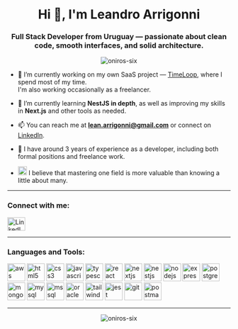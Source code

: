 <h1 align="center">Hi 👋, I'm Leandro Arrigonni</h1>
<h3 align="center">
  Full Stack Developer from Uruguay — passionate about clean code, smooth interfaces, and solid architecture.
</h3>

<p align="center">
  <img src="https://komarev.com/ghpvc/?username=oniros-six&label=Profile%20views&color=0e75b6&style=flat-square" alt="oniros-six" />
</p>

- 🔭 I’m currently working on my own SaaS project — <a href="https://www.timeloop.com.uy" target="_blank">TimeLoop</a>, where I spend most of my time.  
  I'm also working occasionally as a freelancer.

- 🌱 I’m currently learning **NestJS in depth**, as well as improving my skills in **Next.js** and other tools as needed.

- 📫 You can reach me at **lean.arrigonni@gmail.com** or connect on  <a href="https://www.linkedin.com/in/leandro-arrigonni/" target="_blank">LinkedIn</a>.

- 📄 I have around 3 years of experience as a developer, including both formal positions and freelance work.

- <p><img src="https://cdn.jsdelivr.net/gh/twitter/twemoji@14.0.2/assets/svg/1f9e0.svg" width="20" height="20" />  I believe that mastering one field is more valuable than knowing a little about many.</p>


---

<h3 align="left">Connect with me:</h3>
<p align="left">
  <a href="https://www.linkedin.com/in/leandro-arrigonni/" target="_blank">
    <img align="center" src="https://raw.githubusercontent.com/danielcranney/profileme-dev/main/public/icons/socials/linkedin.svg" alt="LinkedIn - Leandro Arrigonni" height="30" width="40" />
  </a>
</p>

---

<h3 align="left">Languages and Tools:</h3>
<p align="left">
  <a href="https://aws.amazon.com" target="_blank"><img src="https://cdn.jsdelivr.net/gh/devicons/devicon/icons/amazonwebservices/amazonwebservices-original.svg" alt="aws" width="40" height="40"/></a>
  <a href="https://developer.mozilla.org/en-US/docs/Web/HTML" target="_blank"><img src="https://cdn.jsdelivr.net/gh/devicons/devicon/icons/html5/html5-original.svg" alt="html5" width="40" height="40"/></a>
  <a href="https://developer.mozilla.org/en-US/docs/Web/CSS" target="_blank"><img src="https://cdn.jsdelivr.net/gh/devicons/devicon/icons/css3/css3-original.svg" alt="css3" width="40" height="40"/></a>
  <a href="https://developer.mozilla.org/en-US/docs/Web/JavaScript" target="_blank"><img src="https://cdn.jsdelivr.net/gh/devicons/devicon/icons/javascript/javascript-original.svg" alt="javascript" width="40" height="40"/></a>
  <a href="https://www.typescriptlang.org/" target="_blank"><img src="https://cdn.jsdelivr.net/gh/devicons/devicon/icons/typescript/typescript-original.svg" alt="typescript" width="40" height="40"/></a>
  <a href="https://reactjs.org/" target="_blank"><img src="https://cdn.jsdelivr.net/gh/devicons/devicon/icons/react/react-original.svg" alt="react" width="40" height="40"/></a>
  <a href="https://nextjs.org/" target="_blank"><img src="https://cdn.jsdelivr.net/gh/devicons/devicon/icons/nextjs/nextjs-original.svg" alt="nextjs" width="40" height="40"/></a>
  <a href="https://nestjs.com/" target="_blank"><img src="https://cdn.jsdelivr.net/gh/devicons/devicon/icons/nestjs/nestjs-plain.svg" alt="nestjs" width="40" height="40"/></a>
  <a href="https://nodejs.org" target="_blank"><img src="https://cdn.jsdelivr.net/gh/devicons/devicon/icons/nodejs/nodejs-original.svg" alt="nodejs" width="40" height="40"/></a>
  <a href="https://expressjs.com" target="_blank"><img src="https://cdn.jsdelivr.net/gh/devicons/devicon/icons/express/express-original.svg" alt="express" width="40" height="40"/></a>
  <a href="https://www.postgresql.org" target="_blank"><img src="https://cdn.jsdelivr.net/gh/devicons/devicon/icons/postgresql/postgresql-original.svg" alt="postgresql" width="40" height="40"/></a>
  <a href="https://www.mongodb.com/" target="_blank"><img src="https://cdn.jsdelivr.net/gh/devicons/devicon/icons/mongodb/mongodb-original.svg" alt="mongodb" width="40" height="40"/></a>
  <a href="https://www.mysql.com/" target="_blank"><img src="https://cdn.jsdelivr.net/gh/devicons/devicon/icons/mysql/mysql-original.svg" alt="mysql" width="40" height="40"/></a>
  <a href="https://www.microsoft.com/en-us/sql-server" target="_blank"><img src="https://cdn.jsdelivr.net/gh/devicons/devicon/icons/microsoftsqlserver/microsoftsqlserver-plain.svg" alt="mssql" width="40" height="40"/></a>
  <a href="https://www.oracle.com/" target="_blank"><img src="https://cdn.jsdelivr.net/gh/devicons/devicon/icons/oracle/oracle-original.svg" alt="oracle" width="40" height="40"/></a>
  <a href="https://tailwindcss.com/" target="_blank"><img src="https://cdn.jsdelivr.net/gh/devicons/devicon/icons/tailwindcss/tailwindcss-original.svg" alt="tailwind" width="40" height="40"/></a>
  <a href="https://jestjs.io" target="_blank"><img src="https://cdn.jsdelivr.net/gh/devicons/devicon/icons/jest/jest-plain.svg" alt="jest" width="40" height="40"/></a>
  <a href="https://git-scm.com/" target="_blank"><img src="https://cdn.jsdelivr.net/gh/devicons/devicon/icons/git/git-original.svg" alt="git" width="40" height="40"/></a>
  <a href="https://postman.com" target="_blank"><img src="https://cdn.jsdelivr.net/gh/devicons/devicon/icons/postman/postman-original.svg" alt="postman" width="40" height="40"/></a>
</p>

---

<p align="center">
  <img src="https://github-readme-stats.vercel.app/api/top-langs?username=oniros-six&show_icons=true&locale=en&layout=compact&theme=tokyonight" alt="oniros-six" />
</p>

